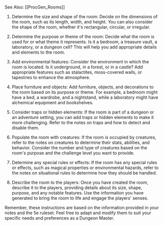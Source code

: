 
See Also: [[ProcGen_Rooms]]

1. Determine the size and shape of the room: Decide on the dimensions of the room, such as its length, width, and height. You can also consider the shape of the room, whether it's rectangular, circular, or irregular.

2. Determine the purpose or theme of the room: Decide what the room is used for or what theme it represents. Is it a bedroom, a treasure vault, a laboratory, or a dungeon cell? This will help you add appropriate details and elements to the room.

3. Add environmental features: Consider the environment in which the room is located. Is it underground, in a forest, or in a castle? Add appropriate features such as stalactites, moss-covered walls, or tapestries to enhance the atmosphere.

4. Place furniture and objects: Add furniture, objects, and decorations to the room based on its purpose or theme. For example, a bedroom might have a bed, a wardrobe, and a nightstand, while a laboratory might have alchemical equipment and bookshelves.

5. Consider traps or hidden elements: If the room is part of a dungeon or an adventure setting, you can add traps or hidden elements to make it more challenging. Refer to the notes on traps and how to detect and disable them.

6. Populate the room with creatures: If the room is occupied by creatures, refer to the notes on creatures to determine their stats, abilities, and behavior. Consider the number and type of creatures based on the room's purpose and the challenge level you want to provide.

7. Determine any special rules or effects: If the room has any special rules or effects, such as magical properties or environmental hazards, refer to the notes on situational rules to determine how they should be handled.

8. Describe the room to the players: Once you have created the room, describe it to the players, providing details about its size, shape, purpose, and any notable features. Use the information you have generated to bring the room to life and engage the players' senses.

Remember, these instructions are based on the information provided in your notes and the 5e ruleset. Feel free to adapt and modify them to suit your specific needs and preferences as a Dungeon Master.